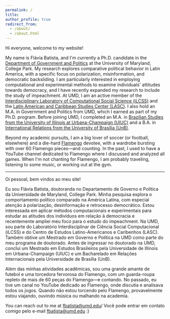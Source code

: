```yaml
---
permalink: /
title: 
author_profile: true
redirect_from: 
  - /about/
  - /about.html
---
```


Hi everyone, welcome to my website!

My name is Flávia Batista, and I'm currently a Ph.D. candidate in the [Department of Government and Politics](https://gvpt.umd.edu/) at the University of Maryland, College Park. My research explores comparative political behavior in Latin America, with a specific focus on polarization, misinformation, and democratic backsliding. I am particularly interested in employing computational and experimental methods to examine individuals' attitudes towards democracy, and I have recently expanded my research to include the study of impeachment. At UMD, I am an active member of the [Interdisciplinary Laboratory of Computational Social Science (iLCSS)](https://ilcss.umd.edu/) and the [Latin American and Caribbean Studies Center (LASC)](https://www.lasc.umd.edu/). I also hold an M.A. in Government and Politics from UMD, which I earned as part of my Ph.D. program. Before joining UMD, I completed an M.A. in [Brazilian Studies from the University of Illinois at Urbana-Champaign (UIUC)](https://lemann.illinois.edu/) and a B.A. in [International Relations from the University of Brasília (UnB)](https://irel.unb.br/).


Beyond my academic pursuits, I am a big lover of soccer (or football, elsewhere) and a die-hard [Flamengo](https://www.flamengo.com.br/) devotee, with a wardrobe bursting with over 60 Flamengo pieces—and counting. In the past, I used to have a YouTube channel dedicated to Flamengo where I discussed and analyzed all games. When I'm not chanting for Flamengo, I am probably traveling, listening to some music, or working out at the gym.

---

Oi pessoal, bem vindos ao meu site!

Eu sou Flávia Batista, doutoranda no Departamento de Governo e Política da Universidade de Maryland, College Park. Minha pesquisa explora o comportamento político comparado na América Latina, com especial atenção à polarização, desinformação e retrocesso democrático. Estou interessada em aplicar métodos computacionais e experimentais para estudar as atitudes dos indivíduos em relação à democracia e recentemente ampliei meu foco para o estudo do impeachment. Na UMD, sou parte do Laboratório Interdisciplinar de Ciência Social Computacional (iLCSS) e do Centro de Estudos Latino-Americanos e Caribenhos (LASC). Também obtive um Mestrado em Governo e Política na UMD como parte do meu programa de doutorado. Antes de ingressar no doutorado na UMD, concluí um Mestrado em Estudos Brasileiros pela Universidade de Illinois em Urbana-Champaign (UIUC) e um Bacharelado em Relações Internacionais pela Universidade de Brasília (UnB).

Além das minhas atividades acadêmicas, sou uma grande amante de futebol e uma torcedora fervorosa do Flamengo, com um guarda-roupa repleto de mais de 60 peças do Flamengo—e contando. No passado, eu tive um canal no YouTube dedicado ao Flamengo, onde discutia e analisava todos os jogos. Quando não estou torcendo pelo Flamengo, provavelmente estou viajando, ouvindo música ou malhando na academia.

You can reach out to me at fbatista@umd.edu/ Você pode entrar em contato comigo pelo e-mail fbatista@umd.edu :)
